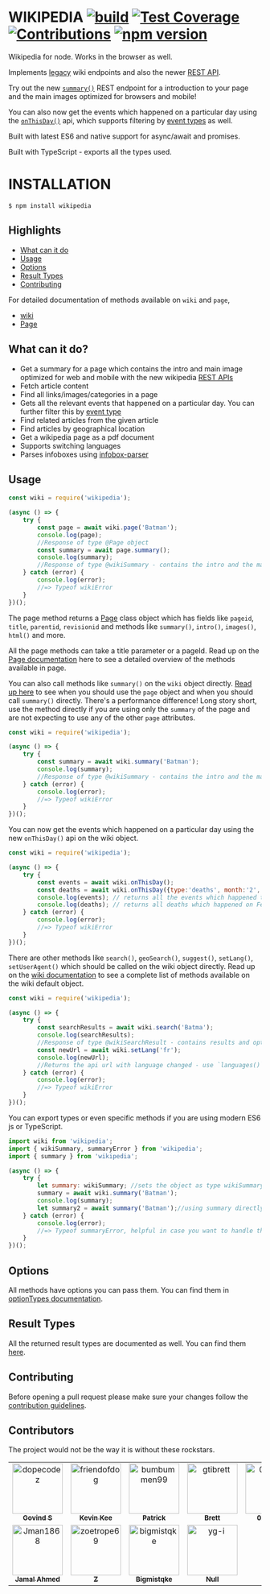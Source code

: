 # WIKIPEDIA [![build](https://github.com/dopecodez/Wikipedia/workflows/build/badge.svg)](https://github.com/dopecodez/Wikipedia/actions) [![Test Coverage](https://api.codeclimate.com/v1/badges/a44c826dbef8c7f5ea45/test_coverage)](https://codeclimate.com/github/dopecodez/Wikipedia/test_coverage) [![Contributions](https://img.shields.io/badge/contributions-welcome-brightgreen.svg?style=flat)](https://github.com/dopecodez/Wikipedia/issues) [![npm version](https://badge.fury.io/js/wikipedia.svg)](https://badge.fury.io/js/wikipedia)

Wikipedia for node. Works in the browser as well.

Implements [legacy](https://www.mediawiki.org/wiki/API:Main_page) wiki endpoints and also the newer 
[REST API](https://en.wikipedia.org/api/rest_v1/#/).

Try out the new [`summary()`][9] REST endpoint for a introduction to your page and the main images optimized for browsers and mobile!

You can also now get the events which happened on a particular day using the [`onThisDay()`][8] api, which supports filtering by [event types][7] as well.

Built with latest ES6 and native support for async/await and promises.

Built with TypeScript - exports all the types used.

# INSTALLATION

```
$ npm install wikipedia
```

## Highlights

- [What can it do](#what-can-it-do)
- [Usage](#Usage)
- [Options](#Options)
- [Result Types](#result-types)
- [Contributing](#contributing)

For detailed documentation of methods available on `wiki` and `page`,
- [wiki][4]
- [Page][2]

## What can it do?

- Get a summary for a page which contains the intro and main image optimized for web and mobile with the new wikipedia [REST APIs](https://en.wikipedia.org/api/rest_v1/#/)
- Fetch article content
- Find all links/images/categories in a page
- Gets all the relevant events that happened on a particular day. You can further filter this by [event type][7]
- Find related articles from the given article
- Find articles by geographical location
- Get a wikipedia page as a pdf document
- Supports switching languages
- Parses infoboxes using [infobox-parser](https://github.com/dijs/infobox-parser)

## Usage

```js
const wiki = require('wikipedia');

(async () => {
	try {
		const page = await wiki.page('Batman');
		console.log(page);
		//Response of type @Page object
		const summary = await page.summary();
		console.log(summary);
		//Response of type @wikiSummary - contains the intro and the main image
	} catch (error) {
		console.log(error);
		//=> Typeof wikiError
	}
})();
```
The page method returns a [Page][2] class object which has fields like `pageid`, `title`, `parentid`, `revisionid` and methods like `summary()`, `intro()`, `images()`, `html()` and more.

All the page methods can take a title parameter or a pageId. Read up on the [Page documentation][2] here to see a detailed overview of the methods available in page.

You can also call methods like `summary()` on the `wiki` object directly. [Read up here][3] to see when you should use the `page` object and when you should call `summary()` directly. There's a performance difference! Long story short, use the method directly if you are using only the `summary` of the page and are not expecting to use any of the other `page` attributes.

```js
const wiki = require('wikipedia');

(async () => {
	try {
		const summary = await wiki.summary('Batman');
		console.log(summary);
		//Response of type @wikiSummary - contains the intro and the main image
	} catch (error) {
		console.log(error);
		//=> Typeof wikiError
	}
})();
```
You can now get the events which happened on a particular day using the new `onThisDay()` api on the wiki object.

```js
const wiki = require('wikipedia');

(async () => {
	try {
		const events = await wiki.onThisDay();
		const deaths = await wiki.onThisDay({type:'deaths', month:'2', day:'28'});
		console.log(events); // returns all the events which happened today
		console.log(deaths); // returns all deaths which happened on Feb 28
	} catch (error) {
		console.log(error);
		//=> Typeof wikiError
	}
})();
```

There are other methods like `search()`, `geoSearch()`, `suggest()`, `setLang()`, `setUserAgent()` which should be called on the wiki object directly. Read up on the [wiki documentation][4] to see a complete list of methods available on the wiki default object.

```js
const wiki = require('wikipedia');

(async () => {
	try {
		const searchResults = await wiki.search('Batma');
		console.log(searchResults);
		//Response of type @wikiSearchResult - contains results and optionally a suggestion
		const newUrl = await wiki.setLang('fr');
		console.log(newUrl);
		//Returns the api url with language changed - use `languages()` method to see a list of available langs
	} catch (error) {
		console.log(error);
		//=> Typeof wikiError
	}
})();
```

You can export types or even specific methods if you are using modern ES6 js or TypeScript.
```js
import wiki from 'wikipedia';
import { wikiSummary, summaryError } from 'wikipedia';
import { summary } from 'wikipedia';

(async () => {
	try {
        let summary: wikiSummary; //sets the object as type wikiSummary
		summary = await wiki.summary('Batman');
		console.log(summary);
        let summary2 = await summary('Batman');//using summary directly
	} catch (error) {
		console.log(error);
		//=> Typeof summaryError, helpful in case you want to handle this error separately
	}
})();
```

## Options

All methods have options you can pass them. You can find them in [optionTypes documentation][5].

## Result Types

All the returned result types are documented as well. You can find them [here][6].

## Contributing

Before opening a pull request please make sure your changes follow the [contribution guidelines][1].


## Contributors

The project would not be the way it is without these rockstars.

<!-- readme: contributors -start -->
<table>
<tr>
    <td align="center">
        <a href="https://github.com/dopecodez">
            <img src="https://avatars.githubusercontent.com/u/34269105?v=4" width="100;" alt="dopecodez"/>
            <br />
            <sub><b>Govind S</b></sub>
        </a>
    </td>
    <td align="center">
        <a href="https://github.com/friendofdog">
            <img src="https://avatars.githubusercontent.com/u/8337121?v=4" width="100;" alt="friendofdog"/>
            <br />
            <sub><b>Kevin Kee</b></sub>
        </a>
    </td>
    <td align="center">
        <a href="https://github.com/bumbummen99">
            <img src="https://avatars.githubusercontent.com/u/4533331?v=4" width="100;" alt="bumbummen99"/>
            <br />
            <sub><b>Patrick</b></sub>
        </a>
    </td>
    <td align="center">
        <a href="https://github.com/gtibrett">
            <img src="https://avatars.githubusercontent.com/u/47423?v=4" width="100;" alt="gtibrett"/>
            <br />
            <sub><b>Brett</b></sub>
        </a>
    </td>
    <td align="center">
        <a href="https://github.com/0xflotus">
            <img src="https://avatars.githubusercontent.com/u/26602940?v=4" width="100;" alt="0xflotus"/>
            <br />
            <sub><b>0xflotus</b></sub>
        </a>
    </td>
    <td align="center">
        <a href="https://github.com/Greeshmareji">
            <img src="https://avatars.githubusercontent.com/u/57181018?v=4" width="100;" alt="Greeshmareji"/>
            <br />
            <sub><b>Greeshma R</b></sub>
        </a>
    </td></tr>
<tr>
    <td align="center">
        <a href="https://github.com/Jman1868">
            <img src="https://avatars.githubusercontent.com/u/43161576?v=4" width="100;" alt="Jman1868"/>
            <br />
            <sub><b>Jamal Ahmed</b></sub>
        </a>
    </td>
    <td align="center">
        <a href="https://github.com/zoetrope69">
            <img src="https://avatars.githubusercontent.com/u/2591901?v=4" width="100;" alt="zoetrope69"/>
            <br />
            <sub><b>Z</b></sub>
        </a>
    </td>
    <td align="center">
        <a href="https://github.com/bigmistqke">
            <img src="https://avatars.githubusercontent.com/u/10504064?v=4" width="100;" alt="bigmistqke"/>
            <br />
            <sub><b>Bigmistqke</b></sub>
        </a>
    </td>
    <td align="center">
        <a href="https://github.com/yg-i">
            <img src="https://avatars.githubusercontent.com/u/148152939?v=4" width="100;" alt="yg-i"/>
            <br />
            <sub><b>Null</b></sub>
        </a>
    </td></tr>
</table>
<!-- readme: contributors -end -->

[1]: https://github.com/dopecodez/wikipedia/blob/master/CONTRIBUTING.md
[2]: https://github.com/dopecodez/wikipedia/blob/master/docs/PAGE.md
[3]: https://github.com/dopecodez/wikipedia/blob/master/docs/USAGE.md#when-to-use-page
[4]: https://github.com/dopecodez/wikipedia/blob/master/docs/wiki.md
[5]: https://github.com/dopecodez/wikipedia/blob/master/docs/optionTypes.md
[6]: https://github.com/dopecodez/wikipedia/blob/master/docs/resultTypes.md
[7]: https://github.com/dopecodez/wikipedia/blob/master/docs/optionTypes.md#eventOptions
[8]: https://github.com/dopecodez/wikipedia/blob/master/docs/wiki.md#onThisDay
[9]: https://github.com/dopecodez/wikipedia/blob/master/docs/PAGE.md#summary
